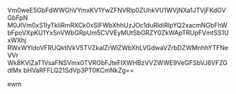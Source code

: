 Vm0weE5GbFdWWGhVYmxKV1YwZFNVRlp0ZUhkVU1WVjNXa1JTVjFKdGVGbFpN
M0JIVm0xS1IyTkliRmRXCk0xSlFWbXhhUzJOc1duRldiRlpYQ2xacmNGbFhW
bFpoVXpKU1YxSnVWbGRpUm5CVVEyMUtSbGRZY0ZkWApTRUpFVmtSS1UxWXhj
RWxWYldoVFRUQktlVkV5TVZkalZrWlZWbXhLVGdwaVZrbDZWMnhhYTFNeVVr
Wk8KVlZaT1VsaFNSVmx0TVRObFJteFlXWHBzVVZWWE9VeGFSbVJ6VFZGdlMx
bHVaRFFLQ21SdVp3PT0KCmNkZg==

ewm